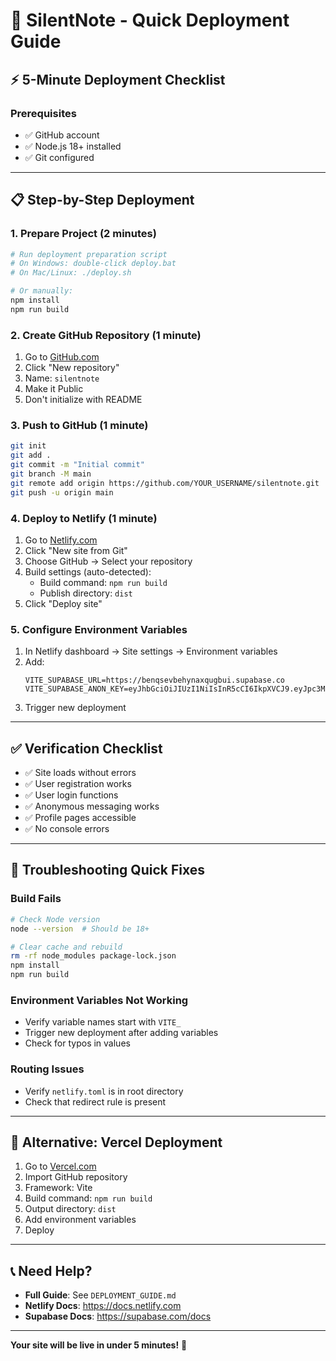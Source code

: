 # 🚀 SilentNote - Quick Deployment Guide

## ⚡ **5-Minute Deployment Checklist**

### **Prerequisites**
- ✅ GitHub account
- ✅ Node.js 18+ installed
- ✅ Git configured

---

## 📋 **Step-by-Step Deployment**

### **1. Prepare Project (2 minutes)**
```bash
# Run deployment preparation script
# On Windows: double-click deploy.bat
# On Mac/Linux: ./deploy.sh

# Or manually:
npm install
npm run build
```

### **2. Create GitHub Repository (1 minute)**
1. Go to [GitHub.com](https://github.com)
2. Click "New repository"
3. Name: `silentnote`
4. Make it Public
5. Don't initialize with README

### **3. Push to GitHub (1 minute)**
```bash
git init
git add .
git commit -m "Initial commit"
git branch -M main
git remote add origin https://github.com/YOUR_USERNAME/silentnote.git
git push -u origin main
```

### **4. Deploy to Netlify (1 minute)**
1. Go to [Netlify.com](https://netlify.com)
2. Click "New site from Git"
3. Choose GitHub → Select your repository
4. Build settings (auto-detected):
   - Build command: `npm run build`
   - Publish directory: `dist`
5. Click "Deploy site"

### **5. Configure Environment Variables**
1. In Netlify dashboard → Site settings → Environment variables
2. Add:
   ```
   VITE_SUPABASE_URL=https://benqsevbehynaxqugbui.supabase.co
   VITE_SUPABASE_ANON_KEY=eyJhbGciOiJIUzI1NiIsInR5cCI6IkpXVCJ9.eyJpc3MiOiJzdXBhYmFzZSIsInJlZiI6ImJlbnFzZXZiZWh5bmF4cXVnYnVpIiwicm9sZSI6ImFub24iLCJpYXQiOjE3NTU2MzIxNzMsImV4cCI6MjA3MTIwODE3M30.CBeF5gBvEG8tgSSVuENGAEtQWahw01zSMGqJEH08BRY
   ```
3. Trigger new deployment

---

## ✅ **Verification Checklist**

- ✅ Site loads without errors
- ✅ User registration works
- ✅ User login functions
- ✅ Anonymous messaging works
- ✅ Profile pages accessible
- ✅ No console errors

---

## 🔧 **Troubleshooting Quick Fixes**

### **Build Fails**
```bash
# Check Node version
node --version  # Should be 18+

# Clear cache and rebuild
rm -rf node_modules package-lock.json
npm install
npm run build
```

### **Environment Variables Not Working**
- Verify variable names start with `VITE_`
- Trigger new deployment after adding variables
- Check for typos in values

### **Routing Issues**
- Verify `netlify.toml` is in root directory
- Check that redirect rule is present

---

## 🌟 **Alternative: Vercel Deployment**

1. Go to [Vercel.com](https://vercel.com)
2. Import GitHub repository
3. Framework: Vite
4. Build command: `npm run build`
5. Output directory: `dist`
6. Add environment variables
7. Deploy

---

## 📞 **Need Help?**

- **Full Guide**: See `DEPLOYMENT_GUIDE.md`
- **Netlify Docs**: https://docs.netlify.com
- **Supabase Docs**: https://supabase.com/docs

---

**Your site will be live in under 5 minutes!** 🎉

